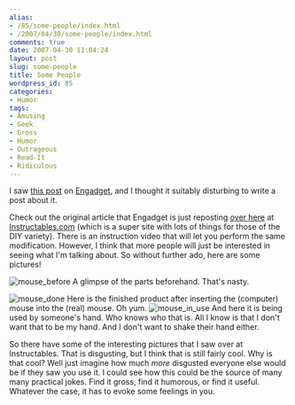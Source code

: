 ```yaml
---
alias:
- /85/some-people/index.html
- /2007/04/30/some-people/index.html
comments: true
date: 2007-04-30 11:04:24
layout: post
slug: some-people
title: Some People
wordpress_id: 85
categories:
- Humor
tags:
- Amusing
- Geek
- Gross
- Humor
- Outrageous
- Read-It
- Ridiculous
---
```


I saw [this post](http://www.engadget.com/2007/04/30/the-steampunk-mouse-and-the-mouse-mouse/) on [Engadget](http://www.engadget.com/), and I thought it suitably disturbing to write a post about it.

Check out the original article that Engadget is just reposting [over here](http://www.instructables.com/id/EM1O9XJF0YPF7M5/) at [Instructables.com](http://www.instructables.com/) (which is a super site with lots of things for those of the DIY variety). There is an instruction video that will let you perform the same modification. However, I think that more people will just be interested in seeing what I'm talking about. So without further ado, here are some pictures!



![mouse_before](http://farm1.static.flickr.com/226/478636125_0ca99b18e7_m.jpg)
A glimpse of the parts beforehand. That's nasty.

![mouse_done](http://farm1.static.flickr.com/217/478636119_3aea1e52e8_m.jpg)
Here is the finished product after inserting the (computer) mouse into the (real) mouse. Oh yum.
![mouse_in_use](http://farm1.static.flickr.com/185/478636121_f16d110447_m.jpg)
And here it is being used by someone's hand. Who knows who that is. All I know is that I don't want that to be my hand. And I don't want to shake their hand either.


So there have some of the interesting pictures that I saw over at Instructables. That is disgusting, but I think that is still fairly cool. Why is that cool? Well just imagine how much _more_ disgusted everyone else would be if they saw you use it. I could see how this could be the source of many many practical jokes. Find it gross, find it humorous, or find it useful. Whatever the case, it has to evoke some feelings in you.
